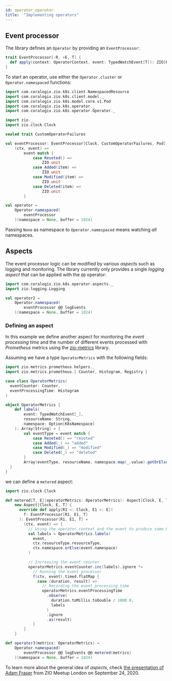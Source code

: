 ```yaml
---
id: operator_operator
title:  "Implementing operators"
---
```


## Event processor

The library defines an `Operator` by providing an `EventProcessor`:

```scala
trait EventProcessor[-R, +E, T] {
  def apply(context: OperatorContext, event: TypedWatchEvent[T]): ZIO[R, OperatorFailure[E], Unit]
}
```

To start an operator, use either the `Operator.cluster` or `Operator.namespaced` functions:

```scala mdoc:silent
import com.coralogix.zio.k8s.client.NamespacedResource
import com.coralogix.zio.k8s.client.model._
import com.coralogix.zio.k8s.model.core.v1.Pod
import com.coralogix.zio.k8s.operator._
import com.coralogix.zio.k8s.operator.Operator._

import zio._
import zio.clock.Clock

sealed trait CustomOperatorFailures

val eventProcessor: EventProcessor[Clock, CustomOperatorFailures, Pod] = 
    (ctx, event) => 
        event match {
            case Reseted() =>
                ZIO.unit
            case Added(item) =>
                ZIO.unit
            case Modified(item) =>
                ZIO.unit
            case Deleted(item) =>
                ZIO.unit
        }

val operator = 
    Operator.namespaced(
        eventProcessor
    )(namespace = None, buffer = 1024)
```

Passing `None` as namespace to `Operator.namespaced` means watching _all_ namespaces.

## Aspects
The event processor logic can be modified by various _aspects_ such as logging and monitoring. The library currently only provides a single _logging aspect_ that can be applied with the `@@` operator:

```scala mdoc
import com.coralogix.zio.k8s.operator.aspects._
import zio.logging.Logging

val operator2 = 
    Operator.namespaced(
        eventProcessor @@ logEvents
    )(namespace = None, buffer = 1024)
```

### Defining an aspect
In this example we define another aspect for monitoring the _event processing time_ and the number of different events processed with _Prometheus_ metrics using the [zio-metrics](https://zio.github.io/zio-metrics/) library.

Assuming we have a type `OperatorMetrics` with the following fields:

```scala mdoc
import zio.metrics.prometheus.helpers._
import zio.metrics.prometheus.{ Counter, Histogram, Registry }

case class OperatorMetrics(
  eventCounter: Counter,
  eventProcessingTime: Histogram
)

object OperatorMetrics {
    def labels(
        event: TypedWatchEvent[_],
        resourceName: String,
        namespace: Option[K8sNamespace]
    ): Array[String] = {
        val eventType = event match {
            case Reseted() => "reseted"
            case Added(_) => "added"
            case Modified(_) => "modified"
            case Deleted(_) => "deleted"
        }
        Array(eventType, resourceName, namespace.map(_.value).getOrElse(""))
  }
}
```

we can define a `metered` aspect:

```scala mdoc
import zio.clock.Clock

def metered[T, E](operatorMetrics: OperatorMetrics): Aspect[Clock, E, T] =
    new Aspect[Clock, E, T] {
      override def apply[R1 <: Clock, E1 >: E](
        f: EventProcessor[R1, E1, T]
      ): EventProcessor[R1, E1, T] =
        (ctx, event) => {
          // Using the operator context and the event to produce some Prometheus labels
          val labels = OperatorMetrics.labels(
            event,
            ctx.resourceType.resourceType,
            ctx.namespace.orElse(event.namespace)
          )

          // Increasing the event counter
          operatorMetrics.eventCounter.inc(labels).ignore *>
            // Running the event processor
            f(ctx, event).timed.flatMap {
              case (duration, result) =>
                // Recording the event processing time
                operatorMetrics.eventProcessingTime
                  .observe(
                    duration.toMillis.toDouble / 1000.0,
                    labels
                  )
                  .ignore
                  .as(result)
            }
        }
    }

def operator3(metrics: OperatorMetrics) = 
    Operator.namespaced(
        eventProcessor @@ logEvents @@ metered(metrics)
    )(namespace = None, buffer = 1024)
```

To learn more about the general idea of _aspects_, check [the presentation of Adam Fraser](https://www.youtube.com/watch?v=gcqWdNwNEPg) from ZIO Meetup London on September 24, 2020.
